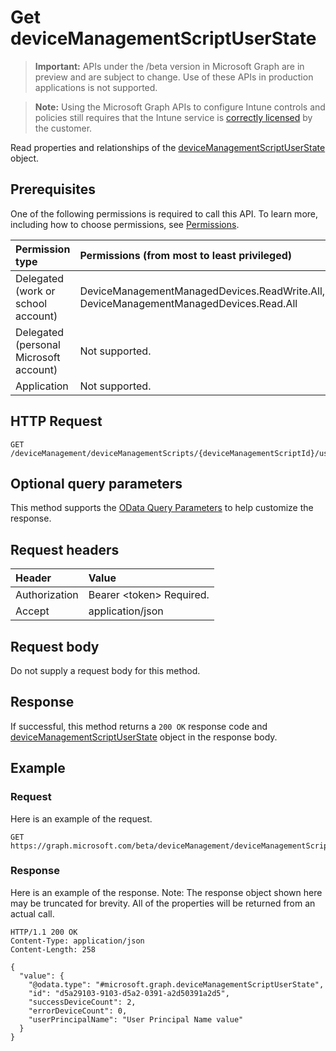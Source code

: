 ﻿# Get deviceManagementScriptUserState

> **Important:** APIs under the /beta version in Microsoft Graph are in preview and are subject to change. Use of these APIs in production applications is not supported.

> **Note:** Using the Microsoft Graph APIs to configure Intune controls and policies still requires that the Intune service is [correctly licensed](https://go.microsoft.com/fwlink/?linkid=839381) by the customer.

Read properties and relationships of the [deviceManagementScriptUserState](../resources/intune_devices_devicemanagementscriptuserstate.md) object.
## Prerequisites
One of the following permissions is required to call this API. To learn more, including how to choose permissions, see [Permissions](../concepts/permissions_reference.md).

|Permission type|Permissions (from most to least privileged)|
|:---|:---|
|Delegated (work or school account)|DeviceManagementManagedDevices.ReadWrite.All, DeviceManagementManagedDevices.Read.All|
|Delegated (personal Microsoft account)|Not supported.|
|Application|Not supported.|

## HTTP Request
<!-- {
  "blockType": "ignored"
}
-->
``` http
GET /deviceManagement/deviceManagementScripts/{deviceManagementScriptId}/userRunStates/{deviceManagementScriptUserStateId}
```

## Optional query parameters
This method supports the [OData Query Parameters](https://developer.microsoft.com/en-us/graph/docs/overview/query_parameters) to help customize the response.
## Request headers
|Header|Value|
|:---|:---|
|Authorization|Bearer &lt;token&gt; Required.|
|Accept|application/json|

## Request body
Do not supply a request body for this method.

## Response
If successful, this method returns a `200 OK` response code and [deviceManagementScriptUserState](../resources/intune_devices_devicemanagementscriptuserstate.md) object in the response body.

## Example
### Request
Here is an example of the request.
``` http
GET https://graph.microsoft.com/beta/deviceManagement/deviceManagementScripts/{deviceManagementScriptId}/userRunStates/{deviceManagementScriptUserStateId}
```

### Response
Here is an example of the response. Note: The response object shown here may be truncated for brevity. All of the properties will be returned from an actual call.
``` http
HTTP/1.1 200 OK
Content-Type: application/json
Content-Length: 258

{
  "value": {
    "@odata.type": "#microsoft.graph.deviceManagementScriptUserState",
    "id": "d5a29103-9103-d5a2-0391-a2d50391a2d5",
    "successDeviceCount": 2,
    "errorDeviceCount": 0,
    "userPrincipalName": "User Principal Name value"
  }
}
```



